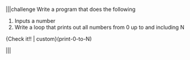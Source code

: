 |||challenge
Write a program that does the following

1. Inputs a number 
2. Write a loop that prints out all numbers from 0 up to and including N

{Check it!! | custom}(print-0-to-N)

|||